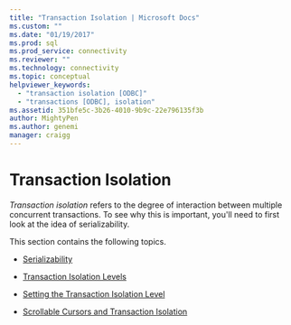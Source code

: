 ```yaml
---
title: "Transaction Isolation | Microsoft Docs"
ms.custom: ""
ms.date: "01/19/2017"
ms.prod: sql
ms.prod_service: connectivity
ms.reviewer: ""
ms.technology: connectivity
ms.topic: conceptual
helpviewer_keywords: 
  - "transaction isolation [ODBC]"
  - "transactions [ODBC], isolation"
ms.assetid: 351bfe5c-3b26-4010-9b9c-22e796135f3b
author: MightyPen
ms.author: genemi
manager: craigg
---
```

# Transaction Isolation
*Transaction isolation* refers to the degree of interaction between multiple concurrent transactions. To see why this is important, you'll need to first look at the idea of serializability.  
  
 This section contains the following topics.  
  
-   [Serializability](../../../odbc/reference/develop-app/serializability.md)  
  
-   [Transaction Isolation Levels](../../../odbc/reference/develop-app/transaction-isolation-levels.md)  
  
-   [Setting the Transaction Isolation Level](../../../odbc/reference/develop-app/setting-the-transaction-isolation-level.md)  
  
-   [Scrollable Cursors and Transaction Isolation](../../../odbc/reference/develop-app/scrollable-cursors-and-transaction-isolation.md)
